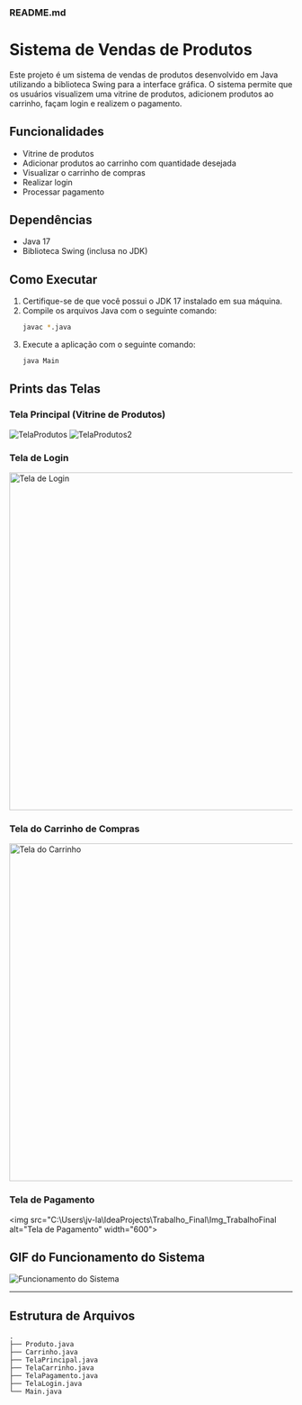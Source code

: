 ### README.md

# Sistema de Vendas de Produtos

Este projeto é um sistema de vendas de produtos desenvolvido em Java utilizando a biblioteca Swing para a interface gráfica. O sistema permite que os usuários visualizem uma vitrine de produtos, adicionem produtos ao carrinho, façam login e realizem o pagamento.

## Funcionalidades

- Vitrine de produtos
- Adicionar produtos ao carrinho com quantidade desejada
- Visualizar o carrinho de compras
- Realizar login
- Processar pagamento

## Dependências

- Java 17
- Biblioteca Swing (inclusa no JDK)

## Como Executar

1. Certifique-se de que você possui o JDK 17 instalado em sua máquina.
2. Compile os arquivos Java com o seguinte comando:
   ```sh
   javac *.java
   ```
3. Execute a aplicação com o seguinte comando:
   ```sh
   java Main
   ```

## Prints das Telas

### Tela Principal (Vitrine de Produtos)

![TelaProdutos](https://github.com/JoaoVitorRC1/Trabalho_Final/assets/143137195/cfe6db95-bea6-46a6-99e1-35514404dc0a)
![TelaProdutos2](https://github.com/JoaoVitorRC1/Trabalho_Final/assets/143137195/202587e1-dc0d-4e01-9ade-8777095ec290)

### Tela de Login

<img src="https://your-screenshot-link.png" alt="Tela de Login" width="600">

### Tela do Carrinho de Compras

<img src="https://your-screenshot-link.png" alt="Tela do Carrinho" width="600">

### Tela de Pagamento

<img src="C:\Users\jv-la\IdeaProjects\Trabalho_Final\Img_TrabalhoFinal alt="Tela de Pagamento" width="600">

## GIF do Funcionamento do Sistema

![Funcionamento do Sistema](https://your-gif-link.gif)

---

## Estrutura de Arquivos

```
.
├── Produto.java
├── Carrinho.java
├── TelaPrincipal.java
├── TelaCarrinho.java
├── TelaPagamento.java
├── TelaLogin.java
└── Main.java
```
